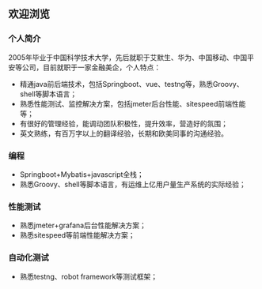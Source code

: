 ## 欢迎浏览
### 个人简介
2005年毕业于中国科学技术大学，先后就职于艾默生、华为、中国移动、中国平安等公司，目前就职于一家金融美企，个人特点：
- 精通java前后端技术，包括Springboot、vue、testng等，熟悉Groovy、shell等脚本语言；
- 熟悉性能测试、监控解决方案，包括jmeter后台性能、sitespeed前端性能等；
- 有很好的管理经验，能调动团队积极性，提升效率，营造好的氛围；
- 英文熟练，有百万字以上的翻译经验，长期和欧美同事的沟通经验。

### 编程
- Springboot+Mybatis+javascript全栈；
- 熟悉Groovy、shell等脚本语言，有运维上亿用户量生产系统的实际经验；
### 性能测试
- 熟悉jmeter+grafana后台性能解决方案；
- 熟悉sitespeed等前端性能解决方案；
### 自动化测试
- 熟悉testng、robot framework等测试框架； 
